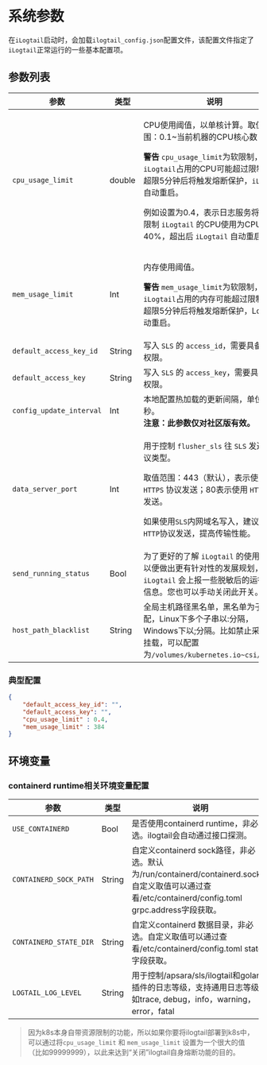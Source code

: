 # 系统参数

在`iLogtail`启动时，会加载`ilogtail_config.json`配置文件，该配置文件指定了`iLogtail`正常运行的一些基本配置项。

## 参数列表

| 参数                      | 类型     | 说明                                                                                                                                                                                                                                   |
| ----------------------- | ------ | ------------------------------------------------------------------------------------------------------------------------------------------------------------------------------------------------------------------------------------ |
| `cpu_usage_limit`       | double | <p>CPU使用阈值，以单核计算。取值范围：0.1~当前机器的CPU核心数</p><p><strong></strong></p><p><strong>警告</strong> `cpu_usage_limit`为软限制，实际`iLogtail`占用的CPU可能超过限制值，超限5分钟后将触发熔断保护，`iLogtail`自动重启。</p><p>例如设置为0.4，表示日志服务将尽可能限制 `iLogtail` 的CPU使用为CPU单核的40%，超出后 `iLogtail` 自动重启。</p> |
| `mem_usage_limit`       | Int    | <p>内存使用阈值。</p><p><strong>警告</strong> `mem_usage_limit`为软限制，实际`iLogtail`占用的内存可能超过限制值，超限5分钟后将触发熔断保护，Logtail自动重启。</p>                                                                                      |
| `default_access_key_id` | String | 写入 `SLS` 的 `access_id`，需要具备写入权限。                                                                                                                                                                                                                |
| `default_access_key`    | String | 写入 `SLS` 的 `access_key`，需要具备写入权限。                                                                                                                                                                                                                 |
| `config_update_interval`    | Int | 本地配置热加载的更新间隔，单位为秒。<br>**注意：此参数仅对社区版有效。**  |
| `data_server_port`    | Int |<p>用于控制 `flusher_sls` 往 `SLS` 发送的协议类型。</p> <p>取值范围：443（默认），表示使用 `HTTPS` 协议发送；80表示使用 `HTTP` 协议发送。</p><p>如果使用`SLS`内网域名写入，建议使用`HTTP`协议发送，提高传输性能。</p> |
| `send_running_status`    | Bool | 为了更好的了解 `iLogtail` 的使用情况，以便做出更有针对性的发展规划，`iLogtail` 会上报一些脱敏后的运行统计信息。您也可以手动关闭此开关。                                              |
| `host_path_blacklist` | String | 全局主机路径黑名单，黑名单为子串匹配，Linux下多个子串以:分隔，Windows下以;分隔。比如禁止采集NAS挂载，可以配置为`/volumes/kubernetes.io~csi/nas-`。

### 典型配置

```json
{
    "default_access_key_id": "",
    "default_access_key": "",
    "cpu_usage_limit" : 0.4,
    "mem_usage_limit" : 384
}
```
## 环境变量

### containerd runtime相关环境变量配置
| 参数                      | 类型     | 说明                                                                                                         |
| ----------------------- |--------|------------------------------------------------------------------------------------------------------------|
| `USE_CONTAINERD`       | Bool   | 是否使用containerd runtime，非必选。ilogtail会自动通过接口探测。                                                              |
| `CONTAINERD_SOCK_PATH`       | String | 自定义containerd sock路径，非必选。默认为/run/containerd/containerd.sock。自定义取值可以通过查看/etc/containerd/config.toml grpc.address字段获取。 |
| `CONTAINERD_STATE_DIR` | String | 自定义containerd 数据目录，非必选。自定义取值可以通过查看/etc/containerd/config.toml state字段获取。                                             |
| `LOGTAIL_LOG_LEVEL` | String |  用于控制/apsara/sls/ilogtail和golang插件的日志等级，支持通用日志等级，如trace, debug，info，warning，error，fatal|

> 因为k8s本身自带资源限制的功能，所以如果你要将ilogtail部署到k8s中，可以通过将`cpu_usage_limit` 和 `mem_usage_limit` 设置为一个很大的值（比如99999999），以此来达到“关闭”ilogtail自身熔断功能的目的。
